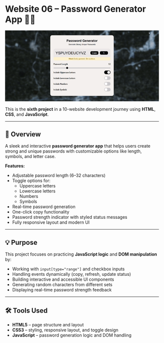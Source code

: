 # Website 06 – Password Generator App 🔐✨

![Password Generator Screenshot](./assets/Final%20Gif.gif)

This is the **sixth project** in a 10-website development journey using **HTML**, **CSS**, and **JavaScript**.

---

## 📌 Overview

A sleek and interactive **password generator app** that helps users create strong and unique passwords with customizable options like length, symbols, and letter case.

**Features:**
- Adjustable password length (6–32 characters)
- Toggle options for:
  - Uppercase letters  
  - Lowercase letters  
  - Numbers  
  - Symbols  
- Real-time password generation
- One-click copy functionality
- Password strength indicator with styled status messages
- Fully responsive layout and modern UI

---

## 💡 Purpose

This project focuses on practicing **JavaScript logic** and **DOM manipulation** by:

- Working with `input[type="range"]` and checkbox inputs
- Handling events dynamically (copy, refresh, update status)
- Building interactive and accessible UI components
- Generating random characters from different sets
- Displaying real-time password strength feedback

---

## 🛠 Tools Used

- **HTML5** – page structure and layout  
- **CSS3** – styling, responsive layout, and toggle design  
- **JavaScript** – password generation logic and DOM handling  
 